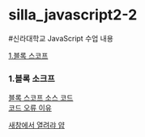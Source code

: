 # silla_javascript2-2
#신라대학교 JavaScript 수업 내용

[1.블록 스코프](#1-블록-소크프)



### 1\.블록 소크프
[블록 스코프 소스 코드](https://github.com/noah-wilson0/silla_javascript2-2/blob/main/4%EC%9E%A5/js/scope-4.js)<br>
[코드 오류 이유](https://velog.io/@noah-wilson0/%EB%B8%94%EB%A1%9D-%EC%86%8C%EC%BD%94%ED%94%84)


<div>
<a href="[https://google.com](https://velog.io/@noah-wilson0/%EB%B8%94%EB%A1%9D-%EC%86%8C%EC%BD%94%ED%94%84)https://velog.io/@noahwilson0/%EB%B8%94%EB%A1%9D-%EC%86%8C%EC%BD%94%ED%94%84" target="_blank">새창에서 열려랴 얍</a>
</div>









